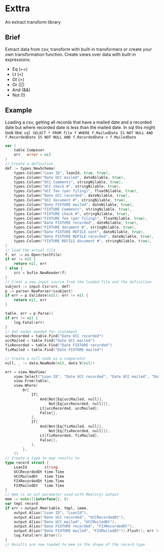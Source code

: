# Exttra
An extract transform library

## Brief
Extract data from csv, transform with built-in transformers or create your own transformation function.
Create views over data with built-in expressions: 

- Eq (==)
- Lt (<)
- Gt (>)
- Or (||)
- And (&&)
- Not (!)

## Example
Loading a csv, getting all records that have a mailed date and a recorded date but where recorded date is less than the mailed date.
In sql this might look like: ```sql SELECT * FROM file f WHERE f.MailedDate IS NOT NULL AND f.RecordedDate IS NOT NULL AND f.RecordedDate < f.MailedDate```

```go
var (
    table Composer
    err   error = nil
)
// Create a definition
def := types.NewSchema(
    types.Column("Loan ID", loanId, true, true),
    types.Column("Date UCC mailed", dateNilable, true),
    types.Column("UCC Comments", stringNilable, true),
    types.Column("UCC check #", stringNilable, true),
    types.Column("UCC fee (per filing)", floatNilable, true),
    types.Column("Date UCC recorded", dateNilable, true),
    types.Column("UCC document #", stringNilable, true),
    types.Column("Date FIXTURE mailed", dateNilable, true),
    types.Column("FIXTURE Comments", stringNilable, true),
    types.Column("FIXTURE check #", stringNilable, true),
    types.Column("FIXTURE fee (per filing)", floatNilable, true),
    types.Column("Date FIXTURE recorded", dateNilable, true),
    types.Column("FIXTURE document #", stringNilable, true),
    types.Column("Date FIXTURE REFILE sent", dateNilable, true),
    types.Column("Date FIXTURE REFILE recorded", dateNilable, true),
    types.Column("FIXTURE REFILE document #", stringNilable, true),
)
// load the actual file
f, er := os.Open(testFile)
if er != nil {
    return nil, err
} else {
    src = bufio.NewReader(f)
}
// Creat a new input source from the loaded file and the definition
subject := input.Csv(src, def)
p := parser.NewParser(&subject)
if err = p.Validate(nil); err != nil {
    return nil, err
}

table, err = p.Parse()
if err != nil {
    log.Fatal(err)
}
// Get nodes needed for statement
uccRecorded = table.Find("Date UCC recorded")
uccMailed = table.Find("Date UCC mailed")
fixRecorded = table.Find("Date FIXTURE recorded")
fixMailed = table.Find("Date FIXTURE mailed")

// Create a null node as a comparator
null, _ := data.NewNode(nil, data.V(nil))

err = view.NewView(
    view.Select("Loan ID", "Date UCC recorded", "Date UCC mailed", "Date FIXTURE mailed", "Date FIXTURE recorded"),
    view.From(table),
    view.Where(
        Or{
            If{
                And{Not{Eq{uccMailed, null}},
                    Not{Eq{uccRecorded, null}}},
                Lt{uccRecorded, uccMailed},
                False{},
            },
            If{
                And{Not{Eq{fixMailed, null}},
                    Not{Eq{fixRecorded, null}}},
                Lt{fixRecorded, fixMailed},
                False{},
            },
        },
    ))
// Create a type to map results to
type record struct {
    LoanId        string
    UCCRecordedDt time.Time
    UCCMailedDt   time.Time
    FIXRecordedDt time.Time
    FIXMailedDt   time.Time
}
// mem is an out parameter used with Mem(ory) output
mem := make([]interface{}, 0)
var tmpl record
if err = output.Mem(table, tmpl, &mem,
    output.Alias("Loan ID", "LoanId"),
    output.Alias("Date UCC recorded", "UCCRecordedDt"),
    output.Alias("Date UCC mailed", "UCCMailedDt"),
    output.Alias("Date FIXTURE recorded", "FIXRecordedDt"),
    output.Alias("Date FIXTURE mailed", "FIXMailedDt")).Flush(); err != nil {
    log.Fatal(err.Error())
}
// Results are now loaded to mem in the shape of the record type
```
